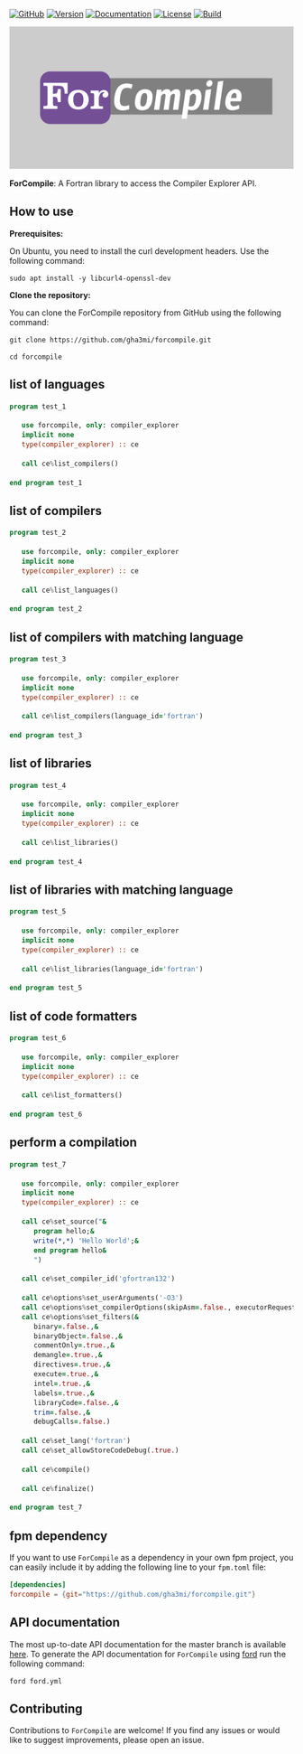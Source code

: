 [![GitHub](https://img.shields.io/badge/GitHub-ForCompile-blue.svg?style=social&logo=github)](https://github.com/gha3mi/forcompile)
[![Version](https://img.shields.io/github/v/tag/gha3mi/forcompile?color=blue&logo=github&style=flat)](https://github.com/gha3mi/forcompile/releases)
[![Documentation](https://img.shields.io/badge/ford-Documentation%20-blueviolet.svg)](https://gha3mi.github.io/forcompile/)
[![License](https://img.shields.io/github/license/gha3mi/forcompile?color=green)](https://github.com/gha3mi/forcompile/blob/main/LICENSE)
[![Build](https://github.com/gha3mi/forcompile/actions/workflows/ci.yml/badge.svg)](https://github.com/gha3mi/forcompile/actions/workflows/ci.yml)

<img alt="ForCompile" src="https://github.com/gha3mi/forcompile/raw/main/media/logo.png" width="750">

**ForCompile**: A Fortran library to access the Compiler Explorer API.

## How to use

**Prerequisites:**

On Ubuntu, you need to install the curl development headers. Use the following command:

```shell
sudo apt install -y libcurl4-openssl-dev
```

**Clone the repository:**

You can clone the ForCompile repository from GitHub using the following command:

```shell
git clone https://github.com/gha3mi/forcompile.git
```

```shell
cd forcompile
```

## list of languages

```fortran
program test_1

   use forcompile, only: compiler_explorer
   implicit none
   type(compiler_explorer) :: ce

   call ce%list_compilers()

end program test_1
```

## list of compilers

```fortran
program test_2

   use forcompile, only: compiler_explorer
   implicit none
   type(compiler_explorer) :: ce

   call ce%list_languages()

end program test_2
```

## list of compilers with matching language

```fortran
program test_3

   use forcompile, only: compiler_explorer
   implicit none
   type(compiler_explorer) :: ce

   call ce%list_compilers(language_id='fortran')

end program test_3
```

## list of libraries

```fortran
program test_4

   use forcompile, only: compiler_explorer
   implicit none
   type(compiler_explorer) :: ce

   call ce%list_libraries()

end program test_4
```

## list of libraries with matching language

```fortran
program test_5

   use forcompile, only: compiler_explorer
   implicit none
   type(compiler_explorer) :: ce

   call ce%list_libraries(language_id='fortran')

end program test_5
```

## list of code formatters

```fortran
program test_6

   use forcompile, only: compiler_explorer
   implicit none
   type(compiler_explorer) :: ce

   call ce%list_formatters()

end program test_6
```

## perform a compilation

```fortran
program test_7

   use forcompile, only: compiler_explorer
   implicit none
   type(compiler_explorer) :: ce

   call ce%set_source("&
      program hello;&
      write(*,*) 'Hello World';&
      end program hello&
      ")

   call ce%set_compiler_id('gfortran132')

   call ce%options%set_userArguments('-O3')
   call ce%options%set_compilerOptions(skipAsm=.false., executorRequest=.false.)
   call ce%options%set_filters(&
      binary=.false.,&
      binaryObject=.false.,&
      commentOnly=.true.,&
      demangle=.true.,&
      directives=.true.,&
      execute=.true.,&
      intel=.true.,&
      labels=.true.,&
      libraryCode=.false.,&
      trim=.false.,&
      debugCalls=.false.)

   call ce%set_lang('fortran')
   call ce%set_allowStoreCodeDebug(.true.)

   call ce%compile()

   call ce%finalize()

end program test_7
```

## fpm dependency

If you want to use `ForCompile` as a dependency in your own fpm project,
you can easily include it by adding the following line to your `fpm.toml` file:

```toml
[dependencies]
forcompile = {git="https://github.com/gha3mi/forcompile.git"}
```

## API documentation

The most up-to-date API documentation for the master branch is available
[here](https://gha3mi.github.io/forcompile/).
To generate the API documentation for `ForCompile` using
[ford](https://github.com/Fortran-FOSS-Programmers/ford) run the following
command:

```shell
ford ford.yml
```

## Contributing

Contributions to `ForCompile` are welcome!
If you find any issues or would like to suggest improvements, please open an issue.
